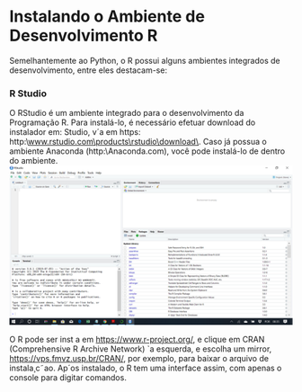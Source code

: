 # Instalando o Ambiente de Desenvolvimento R

Semelhantemente ao Python, o R possui alguns ambientes integrados de desenvolvimento, entre eles destacam-se:

### <b> R Studio</b>

O RStudio é um ambiente integrado para o desenvolvimento da Programação R. Para instalá-lo, é necessário efetuar download do instalador em: Studio, v´a em https:
http:\\www.rstudio.com\products\rstudio\download\. Caso já possua o ambiente Anaconda (http:\\Anaconda.com), você pode instalá-lo de dentro do ambiente.
![rstudio](/markdowns/imagens/rstudio.png)



O R pode ser inst a em https://www.r-project.org/, e clique em CRAN (Comprehensive R Archive Network) `a esquerda,
e escolha um mirror, https://vps.fmvz.usp.br/CRAN/, por exemplo, para baixar o arquivo de instala¸c˜ao.
Ap´os instalado, o R tem uma interface assim, com apenas o console para digitar comandos.
